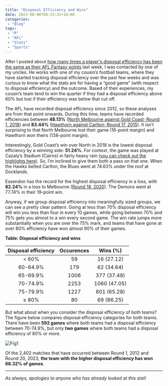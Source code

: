 ```yaml
---
title: "Disposal Efficiency and Wins"
date: 2023-08-06T08:33:31+10:00
categories:
 - "Blog"
tags:
 - "R"
 - "AFL" 
 - "Stats"
 - "Sports"
---
```


<!--more-->

After I posted about [how many times a player's disposal efficiency has been the same as their AFL Fantasy points](https://www.lincolntracy.com/posts/disposals-fantasy/) last week, I was contacted by one of my uncles. He works with one of my cousin’s football teams, where they have started tracking disposal efficiency over the past few weeks and was curious to know what the stats are for having a “good game” (with respect to disposal efficiency) and the outcome. Based of their experiences, my cousin’s team tend to win the quarter if they had a disposal efficiency above 60% but lost if their efficiency was below that cut off. 

The AFL have recorded disposal efficiency since 2012, so these analyses are from that point onwards. During this time, teams have recorded efficiencies between **48.13%** ([North Melbourne against Gold Coast; Round 1, 2018](https://afltables.com/afl/stats/games/2018/122020180324.html)) and **83.44%** ([Hawthorn against Carlton; Round 17, 2015](https://afltables.com/afl/stats/games/2015/031020150724.html)). It isn’t surprising to that North Melbourne lost their game (16-point margin) and Hawthorn won theirs (138-point margin).

Interestingly, Gold Coast’s win over North in 2018 is the lowest disposal efficiency by a winning side: **51.24%**. For context, the game was played at Cazaly’s Stadium (Cairns) in fairly heavy rain ([you can check out the highlights here](https://www.youtube.com/watch?v=VI4dCyLt82c)). So, I’m inclined to give them both a pass on that one. When the Hawks belted Carlton, the Blues went at 74.63% under the roof at Docklands. 

Essendon has the record for the highest disposal efficiency in a loss, with **82.24%** in a loss to Melbourne ([Round 18, 2020](https://afltables.com/afl/stats/games/2020/051120200919.html)). The Demons went at 77.74% in their 19-point win.

Anyway, if we group disposal efficiency into meaningfully sized groups, we can see a pretty clear pattern. Going at less than 70% disposal efficiency will win you less than four in every 10 games, while going between 70% and 75% gets you almost to a win every second game. The win rate jumps more substantially when you are over the 75% mark, and teams that have gone at over 80% efficiency have won almost 90% of their games. 

**Table: Disposal efficiency and wins**

<center>

| Disposal efficiency | Occurences | Wins (%)     |
| :-----------------: | :--------: | :----------: |
| < 60%	              | 59         | 16	(27.12)   |
| 60-64.9%            |	179        | 62	(34.64)   |
| 65-69.9%	          | 1006       | 377 (37.48)  | 
| 70-74.9%	          | 2253       | 1060 (47.05) |
| 75-79.9%	          | 1227       | 801 (65.28)  |
| ≥ 80%               |	80         | 69	(86.25)   |

</center>

But what about when you consider the disposal efficiency of both teams? The figure below compares disposal efficiency categories for both teams. There have been **592 games** where both teams had a disposal efficiency between 70-74.9%, but only **two games** where both teams had a disposal efficiency of 80% or more.

![Fig1](/files/content/posts/disposal-eff-wins/figure1.png)

Of the 2,402 matches that have occurred between Round 1, 2012 and Round 20, 2023, **the team with the higher disposal efficiency has won 68.32% of games**. 

--- 

*As always, apologies to anyone who has already looked at this stat!*